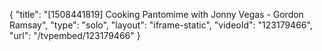 {
    "title": "[1508441819] Cooking Pantomime with Jonny Vegas - Gordon Ramsay",
    "type": "solo",
    "layout": "iframe-static",
    "videoId": "123179466",
    "url": "\/tvpembed\/123179466"
}